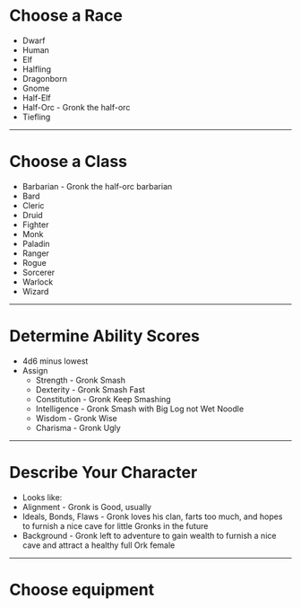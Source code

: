 # Choose a Race

* Dwarf
* Human
* Elf
* Halfling
* Dragonborn
* Gnome
* Half-Elf
* Half-Orc - Gronk the half-orc
* Tiefling

---

# Choose a Class

* Barbarian - Gronk the half-orc barbarian
* Bard
* Cleric
* Druid
* Fighter
* Monk
* Paladin
* Ranger
* Rogue
* Sorcerer
* Warlock
* Wizard

---

# Determine Ability Scores

* 4d6 minus lowest
* Assign
  * Strength - Gronk Smash
  * Dexterity - Gronk Smash Fast
  * Constitution - Gronk Keep Smashing
  * Intelligence - Gronk Smash with Big Log not Wet Noodle
  * Wisdom   - Gronk Wise
  * Charisma - Gronk Ugly

---

# Describe Your Character

* Looks like:
* Alignment - Gronk is Good, usually
* Ideals, Bonds, Flaws - Gronk loves his clan, farts too much, and hopes to furnish a nice cave for little Gronks in the future
* Background - Gronk left to adventure to gain wealth to furnish a nice cave and attract a healthy full Ork female

---

# Choose equipment
